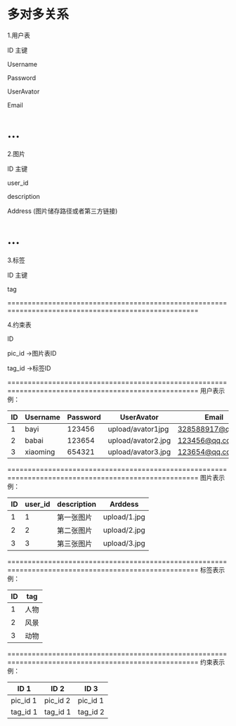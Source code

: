 多对多关系
=====================================================================================================

1.用户表

ID 主键    

Username           

Password

UserAvator          

Email               

...
=====================================================================================================

2.图片

ID 主键  

user_id     

description          

Address  (图片储存路径或者第三方链接) 

...
=====================================================================================================

3.标签

ID 主键 

tag

=====================================================================================================

4.约束表

ID


pic_id ->图片表ID

tag_id ->标签ID

=====================================================================================================
用户表示例：

|ID      | Username   | Password  | UserAvator |  Email      |
|-|-|-|-|-|
|1       | bayi       | 123456    |  upload/avator1jpg      | 328588917@qq.com |
|2       | babai      | 123654    |  upload/avator2.jpg     | 123456@qq.com    |
|3       | xiaoming   | 654321    |  upload/avator3.jpg     | 123654@qq.com    |

=====================================================================================================
图片表示例：

|ID   |  user_id |description| Arddess|
|-|-|-|-|
|1    | 1 |第一张图片| upload/1.jpg|
|2    | 2 |第二张图片| upload/2.jpg|
|3    | 3 |第三张图片| upload/3.jpg|

=====================================================================================================
标签表示例：

 |ID      | tag|
 |----|----|
 |1       | 人物|
 |2       | 风景|
 |3       | 动物|

=====================================================================================================
约束表示例：

|ID 1      |     ID 2           |    ID 3|
|--|--|--|
|pic_id 1        |     pic_id  2     |    pic_id  1|
|tag_id 1        |    tag_id  1      |    tag_id  2|